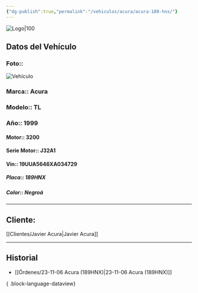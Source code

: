 ```yaml
---
{"dg-publish":true,"permalink":"/vehiculos/acura/acura-189-hnx/"}
---
```


![Logo|100](http://drive.google.com/uc?export=view&id=137fl3TIZ0-PU8b-Pt0bsjclwHub_u78G)

## Datos del Vehículo 
### Foto:: 
![Vehículo](http://drive.google.com/uc?export=view&id=13Xy9oIfIHNVBrg6EZSZZ-Gt7xRmmtPli)

### Marca:: Acura 
### Modelo:: TL
### Año:: 1999
#### Motor:: 3200
#### Serie Motor:: J32A1
#### Vin:: 19UUA5646XA034729
##### Placa:: 189HNX
##### Color:: Negroá
---

## Cliente:

[[Clientes/Javier Acura\|Javier Acura]]

---

## Historial

- [[Órdenes/23-11-06 Acura (189HNX)\|23-11-06 Acura (189HNX)]]

{ .block-language-dataview} 